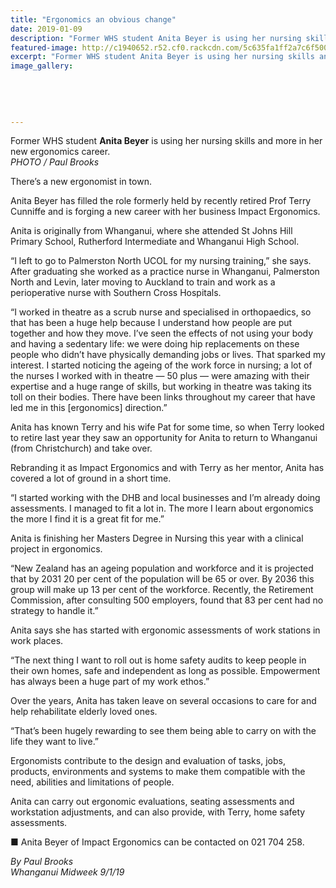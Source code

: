 ```yaml
---
title: "Ergonomics an obvious change"
date: 2019-01-09
description: "Former WHS student Anita Beyer is using her nursing skills and more in her new ergonomics career..."
featured-image: http://c1940652.r52.cf0.rackcdn.com/5c635fa1ff2a7c6f5000013d/Anita-Beyer-ex-300-Midweek-9.1.19.jpg
excerpt: "Former WHS student Anita Beyer is using her nursing skills and more in her new ergonomics career."
image_gallery:
    
    
    
    
    
---
```


<p>Former WHS student <strong>Anita Beyer</strong> is using her nursing skills and more in her new ergonomics career.<br /><em>PHOTO / Paul Brooks</em></p>
<p data-bind="text: $data">There&rsquo;s a new ergonomist in town.</p>
<p data-bind="text: $data">Anita Beyer has filled the role formerly held by recently retired Prof Terry Cunniffe and is forging a new career with her business Impact Ergonomics.</p>
<p data-bind="text: $data">Anita is originally from Whanganui, where she attended St Johns Hill Primary School, Rutherford Intermediate and Whanganui High School.</p>
<p data-bind="text: $data">&ldquo;I left to go to Palmerston North UCOL for my nursing training,&rdquo; she says. After graduating she worked as a practice nurse in Whanganui, Palmerston North and Levin, later moving to Auckland to train and work as a perioperative nurse with Southern Cross Hospitals.</p>
<p data-bind="text: $data">&ldquo;I worked in theatre as a scrub nurse and specialised in orthopaedics, so that has been a huge help because I understand how people are put together and how they move. I&rsquo;ve seen the effects of not using your body and having a sedentary life: we were doing hip replacements on these people who didn&rsquo;t have physically demanding jobs or lives. That sparked my interest. I started noticing the ageing of the work force in nursing; a lot of the nurses I worked with in theatre &mdash; 50 plus &mdash; were amazing with their expertise and a huge range of skills, but working in theatre was taking its toll on their bodies. There have been links throughout my career that have led me in this [ergonomics] direction.&rdquo;</p>
<p data-bind="text: $data">Anita has known Terry and his wife Pat for some time, so when Terry looked to retire last year they saw an opportunity for Anita to return to Whanganui (from Christchurch) and take over.</p>
<p data-bind="text: $data">Rebranding it as Impact Ergonomics and with Terry as her mentor, Anita has covered a lot of ground in a short time.</p>
<p data-bind="text: $data">&ldquo;I started working with the DHB and local businesses and I&rsquo;m already doing assessments. I managed to fit a lot in. The more I learn about ergonomics the more I find it is a great fit for me.&rdquo;</p>
<p data-bind="text: $data">Anita is finishing her Masters Degree in Nursing this year with a clinical project in ergonomics.</p>
<p data-bind="text: $data">&ldquo;New Zealand has an ageing population and workforce and it is projected that by 2031 20 per cent of the population will be 65 or over. By 2036 this group will make up 13 per cent of the workforce. Recently, the Retirement Commission, after consulting 500 employers, found that 83 per cent had no strategy to handle it.&rdquo;</p>
<p data-bind="text: $data">Anita says she has started with ergonomic assessments of work stations in work places.</p>
<p data-bind="text: $data">&ldquo;The next thing I want to roll out is home safety audits to keep people in their own homes, safe and independent as long as possible. Empowerment has always been a huge part of my work ethos.&rdquo;</p>
<p data-bind="text: $data">Over the years, Anita has taken leave on several occasions to care for and help rehabilitate elderly loved ones.</p>
<p data-bind="text: $data">&ldquo;That&rsquo;s been hugely rewarding to see them being able to carry on with the life they want to live.&rdquo;</p>
<p data-bind="text: $data">Ergonomists contribute to the design and evaluation of tasks, jobs, products, environments and systems to make them compatible with the need, abilities and limitations of people.</p>
<p data-bind="text: $data">Anita can carry out ergonomic evaluations, seating assessments and workstation adjustments, and can also provide, with Terry, home safety assessments.</p>
<p data-bind="text: $data">■ Anita Beyer of Impact Ergonomics can be contacted on 021 704 258.</p>
<p data-bind="text: $data"><em>By Paul Brooks</em><br /><em>Whanganui Midweek 9/1/19</em></p>

